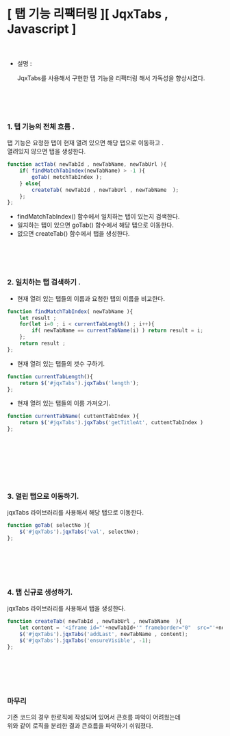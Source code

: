 # [  탭 기능 리팩터링  ][ JqxTabs , Javascript ] <br><br>

- 설명 : <br>

     JqxTabs를 사용해서 구현한 탭 기능을 리팩터링 해서 가독성을 향상시켰다. <br>
<br><br><br><br>





### 1. 탭 기능의 전체 흐름 . <br>

탭 기능은 요청한 탭이 현재 열려 있으면 해당 탭으로 이동하고 . <br>
열려있지 않으면 탭을 생성한다. <br>


```javascript
function actTab( newTabId , newTabName, newTabUrl ){
	if( findMatchTabIndex(newTabName) > -1 ){
		goTab( metchTabIndex );
	} else{
		createTab( newTabId , newTabUrl , newTabName  );
	};
};
```

- findMatchTabIndex() 함수에서 일치하는 탭이 있는지 검색한다. <br>
- 일치하는 탭이 있으면 goTab() 함수에서 해당 탭으로 이동한다. <br>
- 없으면 createTab() 함수에서 탭을 생성한다. <br>
<br><br><br><br>





### 2. 일치하는 탭 검색하기 . <br>


- 현재 열려 있는 탭들의 이름과 요청한 탭의 이름을 비교한다. <br>

```javascript
function findMatchTabIndex( newTabName ){
	let result ;
	for(let i=0 ; i < currentTabLength() ; i++){
		if( newTabName == currentTabName(i) ) return result = i;
	};
	return result ;
};
```

- 현재 열려 있는 탭들의 갯수 구하기. <br>

```javascript
function currentTabLength(){
	return $('#jqxTabs').jqxTabs('length');
};
```

- 현재 열려 있는 탭들의 이름 가져오기. <br>

```javascript
function currentTabName( cuttentTabIndex ){
	return $('#jqxTabs').jqxTabs('getTitleAt', cuttentTabIndex )
};
```
<br>

<br><br><br><br>





### 3. 열린 탭으로 이동하기. <br>

jqxTabs 라이브러리를 사용해서 해당 탭으로 이동한다. <br>

```javascript
function goTab( selectNo ){
	$('#jqxTabs').jqxTabs('val', selectNo);
};
```
<br><br><br><br>





### 4. 탭 신규로 생성하기. <br>

jqxTabs 라이브러리를 사용해서 탭을 생성한다. <br>

```javascript
function createTab( newTabId , newTabUrl , newTabName  ){
	let content = '<iframe id="'+newTabId+'" frameborder="0"  src="'+newTabUrl+'" width="100%" height="100%" marginwidth="0" marginheight="0" ></iframe>';
	$('#jqxTabs').jqxTabs('addLast', newTabName , content);
	$('#jqxTabs').jqxTabs('ensureVisible', -1);
};
```
<br><br><br><br>






### 마무리 <br>

기존 코드의 경우 한로직에 작성되어 있어서 큰흐름 파악이 어려웠는데 <br>
위와 같이 로직을 분리한 결과 큰흐름을 파악하기 쉬워졌다. <br>
























<br><br><br><br>




```java
 
```









